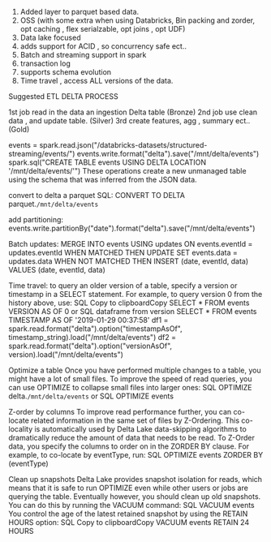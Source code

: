 1. Added layer to parquet based data.
2. OSS (with some extra when using Databricks, Bin packing and zorder, opt caching , flex serialzable, opt joins , opt UDF)
3. Data lake focused
4. adds support for ACID , so concurrency safe ect..
5. Batch and streaming support in spark
6. transaction log
7. supports schema evolution
8. Time travel , access ALL versions of the data.


Suggested ETL DELTA PROCESS

1st job read in the data an ingestion Delta table (Bronze)
2nd job use clean data , and update table. (Silver)
3rd create features, agg , summary ect.. (Gold)


events = spark.read.json("/databricks-datasets/structured-streaming/events/")
events.write.format("delta").save("/mnt/delta/events")
spark.sql("CREATE TABLE events USING DELTA LOCATION '/mnt/delta/events/'")
These operations create a new unmanaged table using the schema that was inferred from the JSON data.

convert to delta a parquet
SQL: CONVERT TO DELTA parquet.`/mnt/delta/events`

add partitioning:
events.write.partitionBy("date").format("delta").save("/mnt/delta/events")

Batch updates:
MERGE INTO events
USING updates
ON events.eventId = updates.eventId
WHEN MATCHED THEN
  UPDATE SET
    events.data = updates.data
WHEN NOT MATCHED
  THEN INSERT (date, eventId, data) VALUES (date, eventId, data)
  

Time travel:
to query an older version of a table, specify a version or timestamp in a SELECT statement. For example, to query version 0 from the history above, use:
SQL
Copy to clipboardCopy
SELECT * FROM events VERSION AS OF 0
or
SQL
dataframe from version
SELECT * FROM events TIMESTAMP AS OF '2019-01-29 00:37:58'
df1 = spark.read.format("delta").option("timestampAsOf", timestamp_string).load("/mnt/delta/events")
df2 = spark.read.format("delta").option("versionAsOf", version).load("/mnt/delta/events")

Optimize a table
Once you have performed multiple changes to a table, you might have a lot of small files. To improve the speed of read queries, you can use OPTIMIZE to collapse small files into larger ones:
SQL
OPTIMIZE delta.`/mnt/delta/events`
or
SQL
OPTIMIZE events

Z-order by columns
To improve read performance further, you can co-locate related information in the same set of files by Z-Ordering. This co-locality is automatically used by Delta Lake data-skipping algorithms to dramatically reduce the amount of data that needs to be read. To Z-Order data, you specify the columns to order on in the ZORDER BY clause. For example, to co-locate by eventType, run:
SQL
OPTIMIZE events
  ZORDER BY (eventType)


Clean up snapshots
Delta Lake provides snapshot isolation for reads, which means that it is safe to run OPTIMIZE even while other users or jobs are querying the table. Eventually however, you should clean up old snapshots. You can do this by running the VACUUM command:
SQL
VACUUM events
You control the age of the latest retained snapshot by using the RETAIN <N> HOURS option:
SQL
Copy to clipboardCopy
VACUUM events RETAIN 24 HOURS
